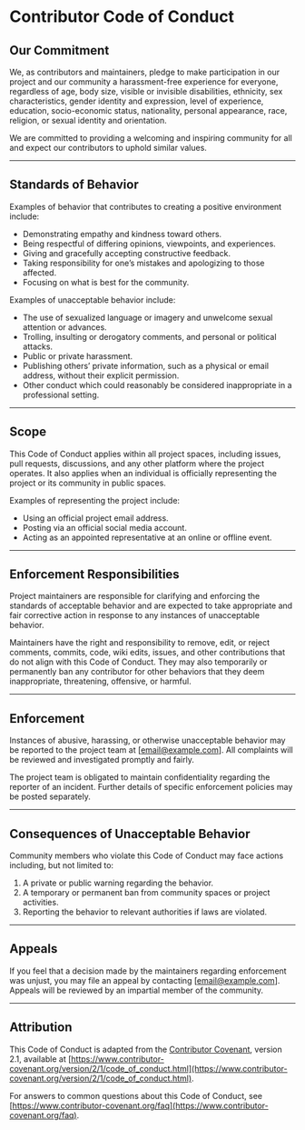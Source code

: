 # Contributor Code of Conduct

## Our Commitment

We, as contributors and maintainers, pledge to make participation in our project and our community a harassment-free experience for everyone, regardless of age, body size, visible or invisible disabilities, ethnicity, sex characteristics, gender identity and expression, level of experience, education, socio-economic status, nationality, personal appearance, race, religion, or sexual identity and orientation.

We are committed to providing a welcoming and inspiring community for all and expect our contributors to uphold similar values.

---

## Standards of Behavior

Examples of behavior that contributes to creating a positive environment include:
- Demonstrating empathy and kindness toward others.
- Being respectful of differing opinions, viewpoints, and experiences.
- Giving and gracefully accepting constructive feedback.
- Taking responsibility for one’s mistakes and apologizing to those affected.
- Focusing on what is best for the community.

Examples of unacceptable behavior include:
- The use of sexualized language or imagery and unwelcome sexual attention or advances.
- Trolling, insulting or derogatory comments, and personal or political attacks.
- Public or private harassment.
- Publishing others’ private information, such as a physical or email address, without their explicit permission.
- Other conduct which could reasonably be considered inappropriate in a professional setting.

---

## Scope

This Code of Conduct applies within all project spaces, including issues, pull requests, discussions, and any other platform where the project operates. It also applies when an individual is officially representing the project or its community in public spaces.

Examples of representing the project include:
- Using an official project email address.
- Posting via an official social media account.
- Acting as an appointed representative at an online or offline event.

---

## Enforcement Responsibilities

Project maintainers are responsible for clarifying and enforcing the standards of acceptable behavior and are expected to take appropriate and fair corrective action in response to any instances of unacceptable behavior.

Maintainers have the right and responsibility to remove, edit, or reject comments, commits, code, wiki edits, issues, and other contributions that do not align with this Code of Conduct. They may also temporarily or permanently ban any contributor for other behaviors that they deem inappropriate, threatening, offensive, or harmful.

---

## Enforcement

Instances of abusive, harassing, or otherwise unacceptable behavior may be reported to the project team at [email@example.com]. All complaints will be reviewed and investigated promptly and fairly.

The project team is obligated to maintain confidentiality regarding the reporter of an incident. Further details of specific enforcement policies may be posted separately.

---

## Consequences of Unacceptable Behavior

Community members who violate this Code of Conduct may face actions including, but not limited to:
1. A private or public warning regarding the behavior.
2. A temporary or permanent ban from community spaces or project activities.
3. Reporting the behavior to relevant authorities if laws are violated.

---

## Appeals

If you feel that a decision made by the maintainers regarding enforcement was unjust, you may file an appeal by contacting [email@example.com]. Appeals will be reviewed by an impartial member of the community.

---

## Attribution

This Code of Conduct is adapted from the [Contributor Covenant](https://www.contributor-covenant.org), version 2.1, available at [https://www.contributor-covenant.org/version/2/1/code_of_conduct.html](https://www.contributor-covenant.org/version/2/1/code_of_conduct.html).

For answers to common questions about this Code of Conduct, see [https://www.contributor-covenant.org/faq](https://www.contributor-covenant.org/faq).